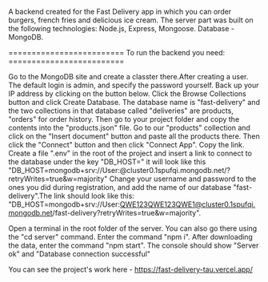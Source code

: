 A backend created for the Fast Delivery app in which you can order burgers, french fries and delicious ice cream.
The server part was built on the following technologies: Node.js, Express, Mongoose. Database - MongoDB.

========================= To run the backend you need: =========================

Go to the MongoDB site and create a classter there.After creating a user. The default login is admin, and specify the password yourself. Back up your IP address by clicking on the button below. Click the Browse Collections button and click Create Database. The database name is "fast-delivery" and the two collections in that database called "deliveries" are products, "orders" for order history. Then go to your project folder and copy the contents into the "products.json" file. Go to our "products" collection and click on the "Insert document" button and paste all the products there. Then click the "Connect" button and then click "Connect App". Copy the link. Create a file ".env" in the root of the project and insert a link to connect to the database under the key "DB_HOST=" it will look like this "DB_HOST=mongodb+srv://User:<password>@cluster0.1spufqi.mongodb.net/?retryWrites=true&w=majority" Change your username and password to the ones you did during registration, and add the name of our database "fast-delivery".The link should look like this: "DB_HOST=mongodb+srv://User:QWE123QWE123QWE1@cluster0.1spufqi.mongodb.net/fast-delivery?retryWrites=true&w=majority".

Open a terminal in the root folder of the server. You can also go there using the "cd server" command. Enter the command "npm i". After downloading the data, enter the command "npm start". The console should show "Server ok" and "Database connection successful"

You can see the project's work here - https://fast-delivery-tau.vercel.app/
